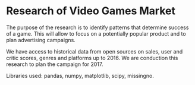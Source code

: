 # Research of Video Games Market

The purpose of the research is to identify patterns that determine success of a game. This will allow to focus on a potentially popular product and to plan advertising campaigns.

We have access to historical data from open sources on sales, user and critic scores, genres and platforms up to 2016. We are conduction this research to plan the campaign for 2017.

Libraries used: pandas, numpy, matplotlib, scipy, missingno.
